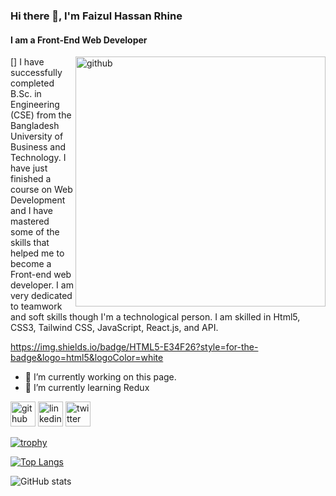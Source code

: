 ### Hi there 👋, I'm Faizul Hassan Rhine
#### I am a Front-End Web Developer
[<img src='https://camo.githubusercontent.com/c1dcb74cc1c1835b1d716f5051499a2814c683c806b15f04b0eba492863703e9/68747470733a2f2f63646e2e6472696262626c652e636f6d2f75736572732f3733303730332f73637265656e73686f74732f363538313234332f6176656e746f2e676966' alt='github' width='400' height='400' align='right'>]
I have successfully completed B.Sc. in Engineering (CSE) from the Bangladesh University of Business and Technology. I have just finished a course on Web Development and I have mastered some of the skills that helped me to become a Front-end web developer. I am very dedicated to teamwork and soft skills though I'm a technological person. I am skilled in Html5, CSS3, Tailwind CSS, JavaScript, React.js, and API.

https://img.shields.io/badge/HTML5-E34F26?style=for-the-badge&logo=html5&logoColor=white

- 🔭 I’m currently working on this page. 
- 🌱 I’m currently learning Redux 


[<img src='https://cdn.jsdelivr.net/npm/simple-icons@3.0.1/icons/github.svg' alt='github' height='40'>](https://github.com/FaizulHassan-Rhine)  [<img src='https://cdn.jsdelivr.net/npm/simple-icons@3.0.1/icons/linkedin.svg' alt='linkedin' height='40'>](https://www.linkedin.com/in/faizul-hassan/)  [<img src='https://cdn.jsdelivr.net/npm/simple-icons@3.0.1/icons/twitter.svg' alt='twitter' height='40'>](https://twitter.com/@FaizulH90208137)  

[![trophy](https://github-profile-trophy.vercel.app/?username=FaizulHassan-Rhine)](https://github.com/ryo-ma/github-profile-trophy)

[![Top Langs](https://github-readme-stats.vercel.app/api/top-langs/?username=FaizulHassan-Rhine)](https://github.com/anuraghazra/github-readme-stats)

![GitHub stats](https://github-readme-stats.vercel.app/api?username=FaizulHassan-Rhine&show_icons=true)  

